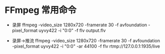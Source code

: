 # FFmpeg 常用命令

+ 录屏
ffmpeg -video_size 1280x720 -framerate 30 -f avfoundation -pixel_format uyvy422 -i "0:0" -f flv output.flv

+ 录屏->推流
ffmpeg -video_size 1280x720 -framerate 30 -f avfoundation -pixel_format uyvy422 -i "0:0" -ar 44100 -f flv rtmp://127.0.0.1:1935/live
